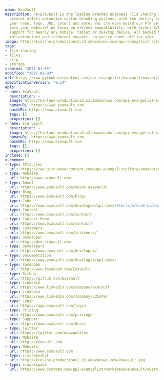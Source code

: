 ```yaml
---
name: ExaVault
description: <p>ExaVault is the leading Branded Business File Sharing service. Every
  account offers extensive custom branding options, with the ability to customize
  your name, logo, URL, colors and more. You can even build our FTP service right
  into your website! We focus on extreme compatibility, with direct S/FTP access and
  support for nearly any mobile, tablet or desktop device. All backed by world-class
  infrastructure and technical support, so you're never offline.</p>
image: http://kinlane-productions2.s3.amazonaws.com/api-evangelist-site/company/logos/exavault-logo.png
tags:
- file sharing
- files
- sftp
- storage
created: "2021-01-03"
modified: "2021-01-03"
url: https://raw.githubusercontent.com/api-evangelist/exavault/master/apis.json
specificationVersion: "0.14"
apis:
- name: ExaVault
  description: ~
  image: http://kinlane-productions2.s3.amazonaws.com/api-evangelist-site/company/logos/exavault-logo.png
  humanURL: https://www.exavault.com
  baseURL: https://www.exavault.com
  tags: []
  properties: []
- name: Exa Vault
  description: ~
  image: http://kinlane-productions2.s3.amazonaws.com/api-evangelist-site/company/logos/exavault-logo.png
  humanURL: https://www.exavault.com
  baseURL: https://www.exavault.com
  tags: []
  properties: []
include: []
x-common:
- type: APIs.json
  url: https://raw.githubusercontent.com/api-evangelist/1forge/master/apis.json
- type: Website
  url: http://www.exavault.com
- type: About
  url: https://www.exavault.com/about-exavault/
- type: Blog
  url: https://www.exavault.com/blog/
- type: Code
  url: https://www.exavault.com/developer/api-docs/#section/Code-Libraries-and-Sample-PHP-Code
- type: Contact
  url: https://www.exavault.com/contact/
- type: Contact Form
  url: https://www.exavault.com/contact/
- type: Customers
  url: https://www.exavault.com/customers/
- type: Developer
  url: http://dev.exavault.com
- type: Developers
  url: https://www.exavault.com/developer/
- type: Documentation
  url: https://www.exavault.com/developer/api-docs/
- type: Facebook
  url: http://www.facebook.com/ExaVault
- type: Github
  url: https://github.com/ExaVault
- type: Linkedin
  url: https://www.linkedin.com/company/exavault
- type: Linkedin
  url: https://www.linkedin.com/company/3353487
- type: Login
  url: https://app.exavault.com/login
- type: Pricing
  url: https://www.exavault.com/pricing/
- type: Support
  url: https://www.exavault.com/docs/
- type: Twitter
  url: https://twitter.com/exavaultinc
- type: Website
  url: http://exavault.com
- type: Website
  url: https://www.exavault.com
- type: x-screenshot
  url: http://kinlane-productions2.s3.amazonaws.com/exavault.jpg
- type: x-workspace
  url: https://www.postman.com/api-evangelist/workspace/exavault/overview
...
```

